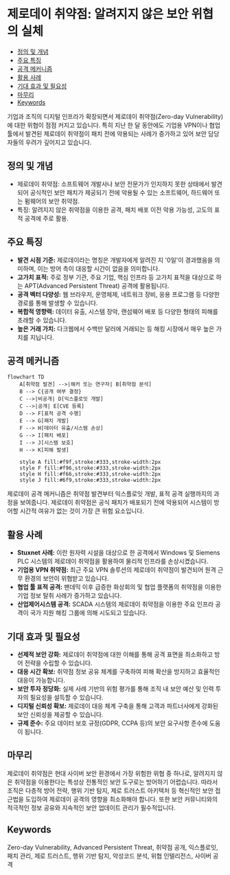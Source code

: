 # 제로데이 취약점: 알려지지 않은 보안 위협의 실체

<!-- mtoc-start -->

- [정의 및 개념](#정의-및-개념)
- [주요 특징](#주요-특징)
- [공격 메커니즘](#공격-메커니즘)
- [활용 사례](#활용-사례)
- [기대 효과 및 필요성](#기대-효과-및-필요성)
- [마무리](#마무리)
- [Keywords](#keywords)

<!-- mtoc-end -->

기업과 조직의 디지털 인프라가 확장되면서 제로데이 취약점(Zero-day Vulnerability)에 대한 위협이 점점 커지고 있습니다. 특히 지난 한 달 동안에도 기업용 VPN이나 협업 툴에서 발견된 제로데이 취약점이 패치 전에 악용되는 사례가 증가하고 있어 보안 담당자들의 우려가 깊어지고 있습니다.

## 정의 및 개념

- 제로데이 취약점: 소프트웨어 개발사나 보안 전문가가 인지하지 못한 상태에서 발견되어 공식적인 보안 패치가 제공되기 전에 악용될 수 있는 소프트웨어, 하드웨어 또는 펌웨어의 보안 취약점.
- 특징: 알려지지 않은 취약점을 이용한 공격, 패치 배포 이전 악용 가능성, 고도의 표적 공격에 주로 활용.

## 주요 특징

- **발견 시점 기준:** 제로데이라는 명칭은 개발자에게 알려진 지 '0일'이 경과했음을 의미하며, 이는 방어 측이 대응할 시간이 없음을 의미합니다.
- **고가치 표적:** 주로 정부 기관, 주요 기업, 핵심 인프라 등 고가치 표적을 대상으로 하는 APT(Advanced Persistent Threat) 공격에 활용됩니다.
- **공격 벡터 다양성:** 웹 브라우저, 운영체제, 네트워크 장비, 응용 프로그램 등 다양한 경로를 통해 발생할 수 있습니다.
- **복합적 영향력:** 데이터 유출, 시스템 장악, 랜섬웨어 배포 등 다양한 형태의 피해를 초래할 수 있습니다.
- **높은 거래 가치:** 다크웹에서 수백만 달러에 거래되는 등 해킹 시장에서 매우 높은 가치를 지닙니다.

## 공격 메커니즘

```mermaid
flowchart TD
    A[취약점 발견] -->|해커 또는 연구자| B[취약점 분석]
    B --> C{공개 여부 결정}
    C -->|비공개| D[익스플로잇 개발]
    C -->|공개| E[CVE 등록]
    D --> F[표적 공격 수행]
    E --> G[패치 개발]
    F --> H[데이터 유출/시스템 손상]
    G --> I[패치 배포]
    I --> J[시스템 보호]
    H --> K[피해 발생]

    style A fill:#f9f,stroke:#333,stroke-width:2px
    style F fill:#f96,stroke:#333,stroke-width:2px
    style H fill:#f66,stroke:#333,stroke-width:2px
    style J fill:#6f9,stroke:#333,stroke-width:2px

```

제로데이 공격 메커니즘은 취약점 발견부터 익스플로잇 개발, 표적 공격 실행까지의 과정을 보여줍니다. 제로데이 취약점은 공식 패치가 배포되기 전에 악용되어 시스템이 방어할 시간적 여유가 없는 것이 가장 큰 위험 요소입니다.

## 활용 사례

- **Stuxnet 사례:** 이란 원자력 시설을 대상으로 한 공격에서 Windows 및 Siemens PLC 시스템의 제로데이 취약점을 활용하여 물리적 인프라를 손상시켰습니다.
- **기업용 VPN 취약점:** 최근 주요 VPN 솔루션의 제로데이 취약점이 발견되어 원격 근무 환경의 보안이 위협받고 있습니다.
- **협업 툴 표적 공격:** 팬데믹 이후 급증한 화상회의 및 협업 플랫폼의 취약점을 이용한 기업 정보 탈취 사례가 증가하고 있습니다.
- **산업제어시스템 공격:** SCADA 시스템의 제로데이 취약점을 이용한 주요 인프라 공격이 국가 지원 해킹 그룹에 의해 시도되고 있습니다.

## 기대 효과 및 필요성

- **선제적 보안 강화:** 제로데이 취약점에 대한 이해를 통해 공격 표면을 최소화하고 방어 전략을 수립할 수 있습니다.
- **대응 시간 확보:** 취약점 정보 공유 체계를 구축하여 피해 확산을 방지하고 효율적인 대응이 가능합니다.
- **보안 투자 정당화:** 실제 사례 기반의 위험 평가를 통해 조직 내 보안 예산 및 인력 투자의 필요성을 설득할 수 있습니다.
- **디지털 신뢰성 확보:** 제로데이 대응 체계 구축을 통해 고객과 파트너사에게 강화된 보안 신뢰성을 제공할 수 있습니다.
- **규제 준수:** 주요 데이터 보호 규정(GDPR, CCPA 등)의 보안 요구사항 준수에 도움이 됩니다.

## 마무리

제로데이 취약점은 현대 사이버 보안 환경에서 가장 위험한 위협 중 하나로, 알려지지 않은 취약점을 이용한다는 특성상 전통적인 보안 도구로는 방어하기 어렵습니다. 따라서 조직은 다층적 방어 전략, 행위 기반 탐지, 제로 트러스트 아키텍처 등 혁신적인 보안 접근법을 도입하여 제로데이 공격의 영향을 최소화해야 합니다. 또한 보안 커뮤니티와의 적극적인 정보 공유와 지속적인 보안 업데이트 관리가 필수적입니다.

## Keywords

Zero-day Vulnerability, Advanced Persistent Threat, 취약점 공개, 익스플로잇, 패치 관리, 제로 트러스트, 행위 기반 탐지, 악성코드 분석, 위협 인텔리전스, 사이버 공격
